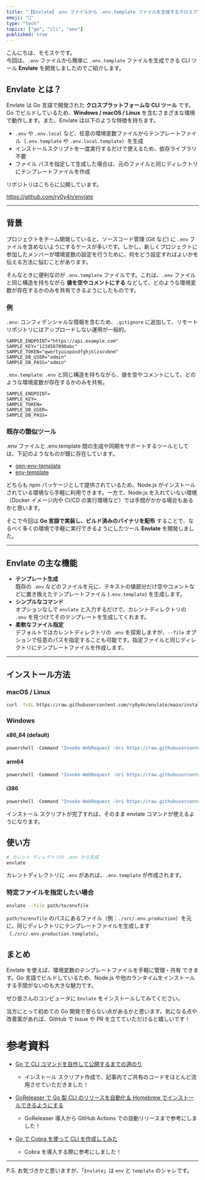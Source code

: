 ```yaml
---
title: "【Envlate】.env ファイルから .env.template ファイルを生成するクロスプラットフォーム CLI ツール"
emoji: "🔖"
type: "tech"
topics: ["go", "cli", "env"]
published: true
---
```


こんにちは、モモスケです。  
今回は、`.env` ファイルから簡単に `.env.template` ファイルを生成できる CLI ツール **Envlate** を開発しましたのでご紹介します。

## Envlate とは？

Envlate は Go 言語で開発された **クロスプラットフォームな CLI ツール** です。Go でビルドしているため、**Windows / macOS / Linux** を含むさまざまな環境で動作します。また、Envlate は以下のような特徴を持ちます。

- `.env` や `.env.local` など、任意の環境変数ファイルからテンプレートファイル（`.env.template` や `.env.local.template`）を生成
- インストールスクリプトを一度実行するだけで使えるため、依存ライブラリ不要
- ファイル パスを指定して生成した場合は、元のファイルと同じディレクトリにテンプレートファイルを作成

リポジトリはこちらに公開しています。

https://github.com/ry0y4n/envlate

---

## 背景

プロジェクトをチーム開発していると、ソースコード管理 (Git など) に `.env` ファイルを含めないようにするケースが多いです。しかし、新しくプロジェクトに参加したメンバーが環境変数の設定を行うために、何をどう設定すればよいかを伝える方法に悩むことがあります。

そんなときに便利なのが `.env.template` ファイルです。これは、`.env` ファイルと同じ構造を持ちながら **値を空やコメントにする** などして、どのような環境変数が存在するかのみを共有できるようにしたものです。

### 例

`.env`: コンフィデンシャルな情報を含むため、`.gitignore` に追加して、リモート リポジトリにはアップロードしない運用が一般的。

```
SAMPLE_ENDPOINT="https://api.example.com"
SAMPLE_KEY="1234567890abc"
SAMPLE_TOKEN="qwertyuiopasdfghjklzxcvbnm"
SAMPLE_DB_USER="admin"
SAMPLE_DB_PASS="admin"
```

`.env.template`: `.env` と同じ構造を持ちながら、値を空やコメントにして、どのような環境変数が存在するかのみを共有。

```
SAMPLE_ENDPOINT=
SAMPLE_KEY=
SAMPLE_TOKEN=
SAMPLE_DB_USER=
SAMPLE_DB_PASS=
```

### 既存の類似ツール

.env ファイルと .env.template 間の生成や同期をサポートするツールとしては、下記のようなものが既に存在しています。

- [gen-env-template](https://github.com/mrsauravsahu/gen-env-template)
- [env-template](https://github.com/hitgo00/env-template)

どちらも npm パッケージとして提供されているため、Node.js がインストールされている環境なら手軽に利用できます。一方で、Node.js を入れていない環境（Docker イメージ内や CI/CD の実行環境など）では手間がかかる場合もあるかと思います。

そこで今回は **Go 言語で実装し、ビルド済みのバイナリを配布** することで、なるべく多くの環境で手軽に実行できるようにしたツール **Envlate** を開発しました。

---

## Envlate の主な機能

- **テンプレート生成**  
  既存の `.env` などのファイルを元に、テキストの値部分だけ空やコメントなどに置き換えたテンプレートファイル (`.env.template`) を生成します。
- **シンプルなコマンド**  
  オプションなしで `envlate` と入力するだけで、カレントディレクトリの `.env` を見つけてそのテンプレートを生成してくれます。
- **柔軟なファイル指定**  
  デフォルトではカレントディレクトリの `.env` を探索しますが、`--file` オプションで任意のパスを指定することも可能です。指定ファイルと同じディレクトリにテンプレートファイルを作成します。

---

## インストール方法

### macOS / Linux

```bash
curl -fsSL https://raw.githubusercontent.com/ry0y4n/envlate/main/install.sh | sh
```

### Windows

#### x86_64 (default)

```powershell
powershell -Command "Invoke-WebRequest -Uri https://raw.githubusercontent.com/ry0y4n/envlate/main/install.ps1 -OutFile install.ps1; .\install.ps1"
```

#### arm64

```powershell
powershell -Command "Invoke-WebRequest -Uri https://raw.githubusercontent.com/ry0y4n/envlate/main/install.ps1 -OutFile install.ps1; .\install.ps1 -Arch arm64"
```

#### i386

```powershell
powershell -Command "Invoke-WebRequest -Uri https://raw.githubusercontent.com/ry0y4n/envlate/main/install.ps1 -OutFile install.ps1; .\install.ps1 -Arch i386"
```

インストール スクリプトが完了すれば、そのまま envlate コマンドが使えるようになります。

## 使い方

```bash
# カレント ディレクトリの .env から生成
envlate
```

カレントディレクトリに `.env` があれば、`.env.template` が作成されます。

### 特定ファイルを指定したい場合

```bash
envlate --file path/to/envfile
```

`path/to/envfile` のパスにあるファイル（例：`./src/.env.production`）を元に、同じディレクトリにテンプレートファイルを生成します（`./src/.env.production.template`）。

## まとめ

Envlate を使えば、環境変数のテンプレートファイルを手軽に管理・共有 できます。Go 言語でビルドしているため、Node.js や他のランタイムをインストールする手間がないのも大きな魅力です。

ぜひ皆さんのコンピュータに `Envlate` をインストールしてみてください。

当方にとって初めての Go 開発で至らない点があるかと思います。気になる点や改善案があれば、GitHub で Issue や PR を立てていただけると嬉しいです！

# 参考資料

- [Go で CLI コマンドを自作して公開するまでの道のり](https://zenn.dev/tttol/articles/c7dfc74d27e45d)

  - インストール スクリプト作成で、記事内でご共有のコードをほとんど流用させていただきました！

- [GoReleaser で Go 製 CLI のリリースを自動化＆ Homebrew でインストールできるようにする](https://zenn.dev/kou_pg_0131/articles/goreleaser-usage)

  - GoReleaser 導入から GitHub Actions での自動リリースまで参考にしました！

- [Go で Cobra を使って CLI を作成してみた](https://qiita.com/zumax/items/7c45a01abb31f0494823)
  - Cobra を導入する際に参考にしました！

---

P.S. お気づきかと思いますが、「`Envlate`」は `env` と `template` のシャレです。
